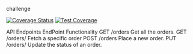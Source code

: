 challenge

[![Coverage Status](https://coveralls.io/repos/github/PeterCapo/challenge2/badge.svg?branch=master)](https://coveralls.io/github/PeterCapo/challenge2?branch=master)
[![Test Coverage](https://api.codeclimate.com/v1/badges/3ed8671c4de83bbb17d8/test_coverage)](https://codeclimate.com/github/PeterCapo/challenge2/test_coverage)


API Endpoints
EndPoint	Functionality
GET /orders	Get all the orders.
GET /orders/	Fetch a specific order
POST /orders	Place a new order.
PUT /orders/	Update the status of an order.
